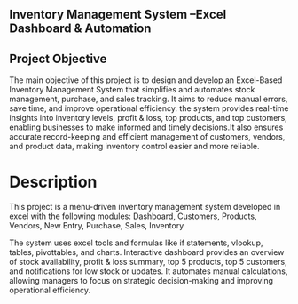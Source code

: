 ## Inventory Management System –Excel Dashboard & Automation

##  Project Objective  
The main objective of this project is to design and develop an Excel-Based Inventory Management System that simplifies and automates stock management, purchase, and sales tracking.
It aims to reduce manual errors, save time, and improve operational efficiency.
the system provides real-time insights into inventory levels, profit & loss, top products, and top customers, enabling businesses to make informed and timely decisions.It also ensures accurate record-keeping and efficient management of customers, vendors, and product data, making inventory control easier and more reliable.

  # Description
This project is a menu-driven inventory management system developed in excel with the following modules:
Dashboard,
Customers,
Products,
Vendors,
New Entry,
Purchase,
Sales,
Inventory


The system uses excel tools and formulas like if statements, vlookup, tables, pivottables, and charts.
Interactive dashboard provides an overview of stock availability, profit & loss summary, top 5 products, top 5 customers, and notifications for low stock or updates.
It automates manual calculations, allowing managers to focus on strategic decision-making and improving operational efficiency.
